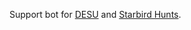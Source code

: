 Support bot for [DESU](https://xiv-desu.github.io/) and [Starbird
Hunts](https://discord.gg/dynamishunts).
